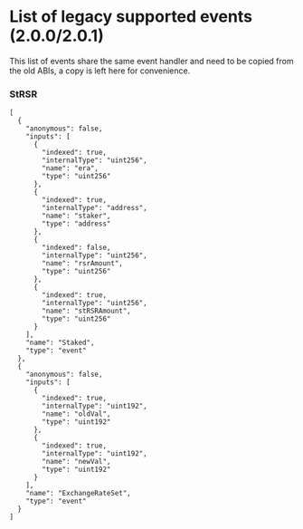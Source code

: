 # List of legacy supported events (2.0.0/2.0.1)

This list of events share the same event handler and need to be copied from the old ABIs, a copy is left here for convenience.

### StRSR

```
[
  {
    "anonymous": false,
    "inputs": [
      {
        "indexed": true,
        "internalType": "uint256",
        "name": "era",
        "type": "uint256"
      },
      {
        "indexed": true,
        "internalType": "address",
        "name": "staker",
        "type": "address"
      },
      {
        "indexed": false,
        "internalType": "uint256",
        "name": "rsrAmount",
        "type": "uint256"
      },
      {
        "indexed": true,
        "internalType": "uint256",
        "name": "stRSRAmount",
        "type": "uint256"
      }
    ],
    "name": "Staked",
    "type": "event"
  },
  {
    "anonymous": false,
    "inputs": [
      {
        "indexed": true,
        "internalType": "uint192",
        "name": "oldVal",
        "type": "uint192"
      },
      {
        "indexed": true,
        "internalType": "uint192",
        "name": "newVal",
        "type": "uint192"
      }
    ],
    "name": "ExchangeRateSet",
    "type": "event"
  }
]
```
